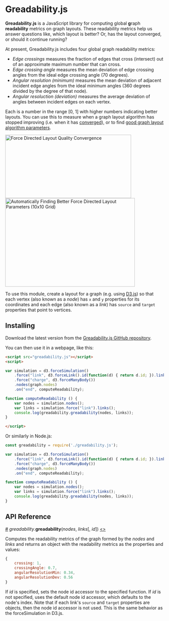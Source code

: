 # Greadability.js

**Greadability.js** is a JavaScript library for computing global **g**raph **readability** metrics on graph layouts. These readability metrics help us answer questions like, which layout is better? Or, has the layout converged, or should it continue running?

At present, Greadability.js includes four global graph readability metrics:

* *Edge crossings* measures the fraction of edges that cross (intersect) out of an approximate maximum number that can cross.
* *Edge crossing angle* measures the mean deviation of edge crossing angles from the ideal edge crossing angle (70 degrees).
* *Angular resolution (minimum)* measures the mean deviation of adjacent incident edge angles from the ideal minimum angles (360 degrees divided by the degree of that node).
* *Angular resoluction (deviation)* measures the average deviation of angles between incident
edges on each vertex.

Each is a number in the range [0, 1] with higher numbers indicating better layouts. You can use this to measure when a graph layout algorithm has stopped improving (i.e. when it has [converged](https://bl.ocks.org/rpgove/8c8b08cc0ae1e1e969f5d2904a6a0e26)), or to find [good graph layout algorithm parameters](https://bl.ocks.org/rpgove/553450ed8ef2a48acd4121a85653d880).

[<img alt="Force Directed Layout Quality Convergence" src="https://raw.githubusercontent.com/rpgove/greadability/master/img/convergence.png" width="400" height="201">](https://bl.ocks.org/rpgove/8c8b08cc0ae1e1e969f5d2904a6a0e26)[<img alt="Automatically Finding Better Force Directed Layout Parameters (10x10 Grid)" src="https://raw.githubusercontent.com/rpgove/greadability/master/img/bestparameters.png" width="412" height="281">](https://bl.ocks.org/rpgove/553450ed8ef2a48acd4121a85653d880)

To use this module, create a layout for a graph (e.g. using [D3.js](https://d3js.org)) so that each vertex (also known as a *node*) has `x` and `y` properties for its coordinates and each edge (also known as a *link*) has `source` and `target` properties that point to vertices.

## Installing

Download the latest version from the [Greadability.js GitHub repository](https://github.com/rpgove/greadability/releases).

You can then use it in a webpage, like this:

```html
<script src="greadability.js"></script>
<script>

var simulation = d3.forceSimulation()
    .force("link", d3.forceLink().id(function(d) { return d.id; }).links(graph.links))
    .force("charge", d3.forceManyBody())
    .nodes(graph.nodes)
    .on("end", computeReadability);

function computeReadability () {
	var nodes = simulation.nodes();
	var links = simulation.force("link").links();
	console.log(greadability.greadability(nodes, links));
}

</script>
```

Or similarly in Node.js:

```js
const greadability = require('./greadability.js');

var simulation = d3.forceSimulation()
    .force("link", d3.forceLink().id(function(d) { return d.id; }).links(graph.links))
    .force("charge", d3.forceManyBody())
    .nodes(graph.nodes)
    .on("end", computeReadability);

function computeReadability () {
	var nodes = simulation.nodes();
	var links = simulation.force("link").links();
	console.log(greadability.greadability(nodes, links));
}
```

## API Reference

<a name="greadability" href="#greadability">#</a> <i>greadability</i>.<b>greadability</b>(<i>nodes</i>, <i>links</i>[, <i>id</i>]) [<>](https://github.com/rpgove/greadability/blob/master/greadability.js#L7 "Source")

Computes the readability metrics of the graph formed by the *nodes* and *links* and returns an object with the readability metrics as the properties and values:

```javascript
{
	crossing: 1,
	crossingAngle: 0.7,
	angularResolutionMin: 0.34,
	angularResolutionDev: 0.56
}
```

If *id* is specified, sets the node id accessor to the specified function. If *id* is not specified, uses the default node id accessor, which defaults to the node's index. Note that if each link's `source` and `target` properties are objects, then the node id accessor is not used. This is the same behavior as the forceSimulation in D3.js.
